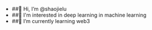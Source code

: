 - ##👋 Hi, I’m @shaojielu
- ##👀 I'm interested in deep learning in machine learning
- ##🌱 I’m currently learning web3


<!---
shaojielu/shaojielu is a ✨ special ✨ repository because its `README.md` (this file) appears on your GitHub profile.
You can click the Preview link to take a look at your changes.
--->
